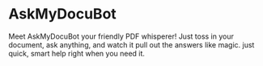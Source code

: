 # AskMyDocuBot
Meet AskMyDocuBot your friendly PDF whisperer! Just toss in your document, ask anything, and watch it pull out the answers like magic. just quick, smart help right when you need it.
